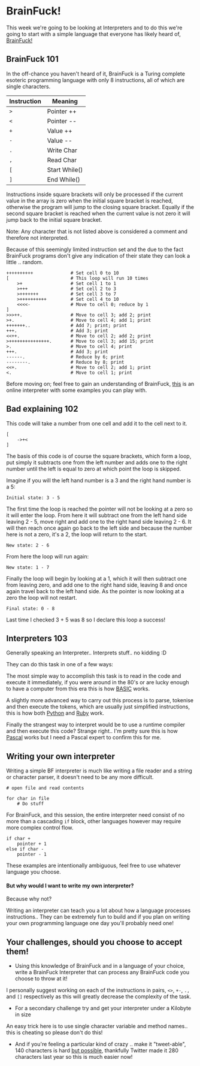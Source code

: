 # BrainFuck!

This week we're going to be looking at Interpreters and to do this we're going to start with a simple language that everyone has likely heard of, [BrainFuck!](https://en.wikipedia.org/wiki/Brainfuck)

## BrainFuck 101

In the off-chance you haven't heard of it, BrainFuck is a Turing complete esoteric programming language with only 8 instructions, all of which are single characters.

Instruction | Meaning
------------|--------
`>` | Pointer ++
`<` | Pointer --
`+` | Value ++
`-` | Value --
`.` | Write Char
`,` | Read Char
`[` | Start While()
`]` | End While()

Instructions inside square brackets will only be processed if the current value in the array is zero when the initial square bracket is reached, otherwise the program will jump to the closing square bracket.  Equally if the second square bracket is reached when the current value is not zero it will jump back to the initial square bracket.

Note: Any character that is not listed above is considered a comment and therefore not interpreted.

Because of this seemingly limited instruction set and the due to the fact BrainFuck programs don't give any indication of their state they can look a little .. random.

```BrainFuck
++++++++++              # Set cell 0 to 10
[                       # This loop will run 10 times
    >+                  # Set cell 1 to 1
    >+++                # Set cell 2 to 3
    >+++++++            # Set cell 3 to 7
    >++++++++++         # Set cell 4 to 10
    <<<<-               # Move to cell 0; reduce by 1
]
>>>++.                  # Move to cell 3; add 2; print
>+.                     # Move to cell 4; add 1; print
+++++++..               # Add 7; print; print
+++.                    # Add 3; print
<<++.                   # Move to cell 2; add 2; print
>+++++++++++++++.       # Move to cell 3; add 15; print
>.                      # Move to cell 4; print
+++.                    # Add 3; print
------.                 # Reduce by 6; print
--------.               # Reduce by 8; print
<<+.                    # Move to cell 2; add 1; print
<.                      # Move to cell 1; print
```

Before moving on; feel free to gain an understanding of BrainFuck, [this](https://copy.sh/brainfuck/) is an online interpreter with some examples you can play with.

## Bad explaining 102

This code will take a number from one cell and add it to the cell next to it.

```BrainFuck
[
    ->+<
]
```

The basis of this code is of course the square brackets, which form a loop, put simply it subtracts one from the left number and adds one to the right number until the left is equal to zero at which point the loop is skipped.

Imagine if you will the left hand number is a 3 and the right hand number is a 5:

```
Initial state: 3 - 5
```

The first time the loop is reached the pointer will not be looking at a zero so it will enter the loop.  From here it will subtract one from the left hand side leaving 2 - 5, move right and add one to the right hand side leaving 2 - 6.  It will then reach once again go back to the left side and because the number here is not a zero, it's a 2, the loop will return to the start.

```
New state: 2 - 6
```

From here the loop will run again:

```
New state: 1 - 7
```

Finally the loop will begin by looking at a 1, which it will then subtract one from leaving zero, and add one to the right hand side, leaving 8 and once again travel back to the left hand side.  As the pointer is now looking at a zero the loop will not restart.

```
Final state: 0 - 8
```

Last time I checked 3 + 5 was 8 so I declare this loop a success!

## Interpreters 103

Generally speaking an Interpreter.. Interprets stuff.. no kidding :D

They can do this task in one of a few ways:

The most simple way to accomplish this task is to read in the code and execute it immediately, if you were around in the 80's or are lucky enough to have a computer from this era this is how [BASIC](https://en.wikipedia.org/wiki/BASIC) works.

A slightly more advanced way to carry out this process is to parse, tokenise and then execute the tokens, which are usually just simplified instructions, this is how both [Python](http://www.bash.org/?400459) and [Ruby](https://en.wikipedia.org/wiki/Ruby_(programming_language)) work.

Finally the strangest way to interpret would be to use a runtime compiler and then execute this code?  Strange right.. I'm pretty sure this is how [Pascal](https://en.wikipedia.org/wiki/Pascal_(programming_language)) works but I need a Pascal expert to confirm this for me.

## Writing your own interpreter

Writing a simple BF interpreter is much like writing a file reader and a string or character parser, it doesn't need to be any more difficult.

```
# open file and read contents

for char in file
    # Do stuff
```

For BrainFuck, and this session, the entire interpreter need consist of no more than a cascading `if` block, other languages however may require more complex control flow.

```
if char +
    pointer + 1
else if char -
    pointer - 1
```

These examples are intentionally ambiguous, feel free to use whatever language you choose.

#### But why would I want to write my own interpreter?

Because why not?

Writing an interpreter can teach you a lot about how a language processes instructions..
They can be extremely fun to build and if you plan on writing your own programming language one day you'll probably need one!

## Your challenges, should you choose to accept them!

 * Using this knowledge of BrainFuck and in a language of your choice, write a BrainFuck Interpreter that can process any BrainFuck code you choose to throw at it!

 I personally suggest working on each of the instructions in pairs, `<>`, `+-`, `.,` and `[]` respectively as this will greatly decrease the complexity of the task.

 * For a secondary challenge try and get your interpreter under a Kilobyte in size

 An easy trick here is to use single character variable and method names.. this is cheating so please don't do this!

 * And if you're feeling a particular kind of crazy .. make it "tweet-able", 140 characters is hard [but possible](http://www.danielvik.com/2016/02/tweetable-brainfuck-interpreter-in-c.html), thankfully Twitter made it 280 characters last year so this is much easier now!